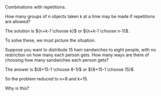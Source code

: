 ---
---
Combinations with repetitions.

How many groups of n objects taken k at a time may be made if repetitions are allowed?

The solution is ${n+k-1 \choose k}$ or ${n+k-1 \choose n-1}$.

To solve these, we must picture the situation.

Suppose you want to distribute 15 ham sandwiches to eight people, with no restriction on how many each person gets. How many ways are there of choosing how many sandwiches each person gets?

The answer is ${8+15-1 \choose 8-1}$ or ${8+15-1 \choose 15}$.

So the problem reduced to n=8 and k=15.

Why is this?
